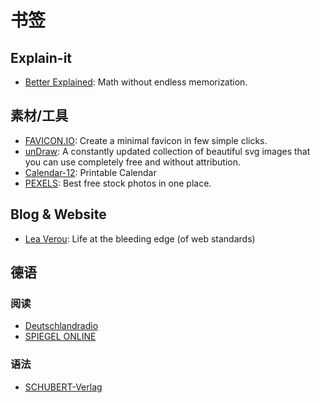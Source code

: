 # 书签

## Explain-it

* [Better Explained](https://betterexplained.com/): Math without endless memorization.

## 素材/工具

* [FAVICON.IO](https://favicon.io/): Create a minimal favicon in few simple clicks.
* [unDraw](https://undraw.co/): A constantly updated collection of beautiful svg images that you can use completely free and without attribution.
* [Calendar-12](https://www.calendar-12.com): Printable Calendar
* [PEXELS](https://www.pexels.com/): Best free stock photos in one place.

## Blog & Website
* [Lea Verou](http://lea.verou.me/): Life at the bleeding edge (of web standards)

## 德语

### 阅读

* [Deutschlandradio](http://www.deutschlandradio.de/)
* [SPIEGEL ONLINE](http://www.spiegel.de/)

### 语法

* [SCHUBERT-Verlag](https://www.schubert-verlag.de/)
